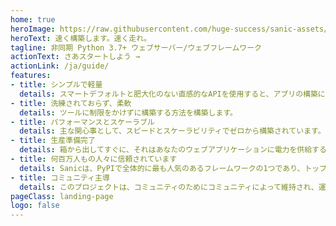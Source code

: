 ```yaml
---
home: true
heroImage: https://raw.githubusercontent.com/huge-success/sanic-assets/master/png/sanic-framework-logo-400x97.png
heroText: 速く構築します。速く走れ。
tagline: 非同期 Python 3.7+ ウェブサーバー/ウェブフレームワーク
actionText: さあスタートしよう →
actionLink: /ja/guide/
features:
- title: シンプルで軽量
  details: スマートデフォルトと肥大化のない直感的なAPIを使用すると、アプリの構築に直接取り掛かることができます。
- title: 洗練されておらず、柔軟
  details: ツールに制限をかけずに構築する方法を構築します。
- title: パフォーマンスとスケーラブル
  details: 主な関心事として、スピードとスケーラビリティでゼロから構築されています。大小のWebアプリケーションに電力を供給する準備ができています。
- title: 生産準備完了
  details: 箱から出してすぐに、それはあなたのウェブアプリケーションに電力を供給する準備ができているウェブサーバーにバンドルされています。
- title: 何百万人もの人々に信頼されています
  details: Sanicは、PyPIで全体的に最も人気のあるフレームワークの1つであり、トップの非同期対応フレームワークです
- title: コミュニティ主導
  details: このプロジェクトは、コミュニティのためにコミュニティによって維持され、運営されています。
pageClass: landing-page
logo: false
---
```

